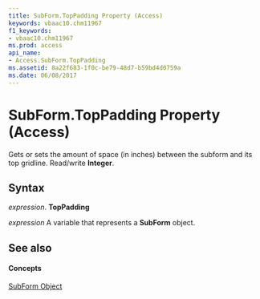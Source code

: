 ```yaml
---
title: SubForm.TopPadding Property (Access)
keywords: vbaac10.chm11967
f1_keywords:
- vbaac10.chm11967
ms.prod: access
api_name:
- Access.SubForm.TopPadding
ms.assetid: 8a22f683-1f0c-be79-48d7-b59bd4d0759a
ms.date: 06/08/2017
---
```



# SubForm.TopPadding Property (Access)

Gets or sets the amount of space (in inches) between the subform and its top gridline. Read/write **Integer**.


## Syntax

 _expression_. **TopPadding**

 _expression_ A variable that represents a **SubForm** object.


## See also


#### Concepts


[SubForm Object](subform-object-access.md)

